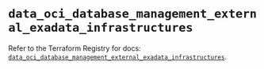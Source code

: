 # `data_oci_database_management_external_exadata_infrastructures`

Refer to the Terraform Registry for docs: [`data_oci_database_management_external_exadata_infrastructures`](https://registry.terraform.io/providers/oracle/oci/7.19.0/docs/data-sources/database_management_external_exadata_infrastructures).
